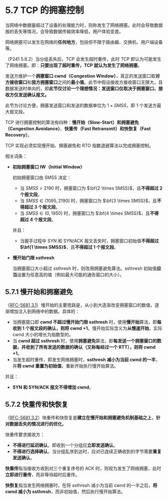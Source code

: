 # 5.7 TCP 的拥塞控制

当网络中数据量超过了设备的处理能力时，则称发生了网络拥塞。此时会导致数据报的丢失等情况，会导致数据传输效率降低，用户体验变差。

网络拥塞可以发生在网络的**任何地方**，包括但不限于路由器、交换机、用户端设备等。

（P241 5.8.2）当分组丢失后，TCP 会发生超时重传，此时 TCP 即认为可能发生了网络拥塞。即：**只要出现了超时重传，TCP 就认为发生了网络拥塞**。

发送方维护一个**拥塞窗口 cwnd（Congestion Window）**，真正的发送窗口取**对方接收窗口**和**我方拥塞窗口**之间的**最小值**。此节中假设接收方接收窗口无限大，且数据发送时单向的，即**此节仅讨论一个理想情况：发送窗口仅取决于拥塞窗口、接收方仅发送确认报文。**

此节为讨论方便，拥塞发送窗口和发送的数据单位为 $1 \times SMSS$，即 1 个发送方最大报文段。

TCP 进行拥塞控制的算法有四种：**慢开始（Slow-Start）和拥塞避免（Congestion Avoidance）**、**快重传（Fast Retransmit）和快恢复（Fast Recovery）**。

TCP 实现必须实现慢开始、拥塞避免和 RTO 指数退避算法以完成拥塞控制。

相关词条：

+ **初始拥塞窗口 IW（Initial Window）**

  初始拥塞窗口由 SMSS 决定：

    + 当 $SMSS > 2190$ 时，拥塞窗口为 $\bf{2 \times SMSS}$，且**不得超过 2 个报文段**。
    + 当 $SMSS \in (1095, 2190]$ 时，拥塞窗口为 $\bf{3 \times SMSS}$​，且**不得超过 3 个报文段**。
    + 当 $SMSS \in (0, 1950]$ 时，拥塞窗口为 $\bf{4 \times SMSS}$，且**不得超过 4 个报文段**。

  并且：

    + 当握手过程中 SYN 和 SYN/ACK 报文丢失时，拥塞窗口初始值**不得超过 $\bf{1 \times SMSS}$**，且**不得超过 1 个报文段**。

+ **慢开始门限 ssthresh**

  当拥塞窗口大小超过 ssthresh 时，则改用拥塞避免算法。ssthresh 初始值**应当**设置为任意高的值（例如最大可能的通告窗口的大小）。

## 5.7.1 慢开始和拥塞避免

（[RFC-5681 3.1](https://datatracker.ietf.org/doc/html/rfc5681#section-3.1)）慢开始的主要思路是，从小到大逐渐改变拥塞窗口的数值，逐渐增加注入到网络中的数据。具体的：

+ 当拥塞窗口即 **cwnd 不超过慢开始门限 ssthresh** 时，使用**慢开始**算法，即**每收到 1 个报文段的确认，则将 cwnd +1**。慢开始实际含义为**从慢速开始**，实际 cwnd 大小的增长为指数型的。
+ 当 **cwnd 超过 ssthresh** 时，使用**拥塞避免**算法，即**每发送一个拥塞窗口的数据，并收到了所有发送的数据的确认（又称每经过一个 RTT），则将 cwnd +1**。
+ 当发生超时重传，即发生网络拥塞时，**ssthresh 减小为当前 cwnd 的一半**，并**将 cwnd 重置为初始值**，重新开始执行慢开始算法。

并且：

+ **SYN 和 SYN/ACK 报文不得增加 cwnd**。

## 5.7.2 快重传和快恢复

（[RFC-5681 3.2](https://datatracker.ietf.org/doc/html/rfc5681#section-3.2)）快重传和快恢复是**建立在慢开始和拥塞避免机制基础之上**，**针对数据丢失的情况进行的优化**。

快重传要求接收方：

+ **不得进行延迟确认**，即收到一个分组应**立即发送确认**。
+ **不得进行选择确认**，当分组乱序到达时，应对已连续正确收到的字节需要**重复发送确认**。

**快重传**指当接收方收到对三个重复序号的 ACK 时，则视为发生了网络拥塞，此时**立即进行重传**，而非等待超时后重传。

**快恢复**指当发生网络拥塞时，在将 ssthresh 减小为当前 cwnd 的一半之后，**将 cwnd 减小为 ssthresh**，而非初始值，然后执行慢开始算法。